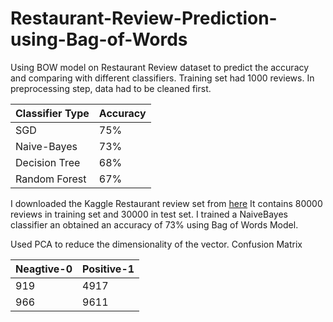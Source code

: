 # Restaurant-Review-Prediction-using-Bag-of-Words
 Using BOW model on Restaurant Review dataset to predict the accuracy and comparing with different classifiers.
 Training set had 1000 reviews. In preprocessing step, data had to be cleaned first. 
 
 Classifier Type | Accuracy
 ---| --- | 
 SGD | 75%
 Naive-Bayes | 73%
 Decision Tree | 68%
 Random Forest | 67%

I downloaded the Kaggle Restaurant review set from [here](https://www.kaggle.com/c/restaurant-reviews/data)
It contains 80000 reviews in training set and 30000 in test set.
I trained a NaiveBayes classifier an obtained an accuracy of 73% using Bag of Words Model.

Used PCA to reduce the dimensionality of the vector.
Confusion Matrix

Neagtive-0 | Positive-1
--- | --- |
919 | 4917
966 | 9611


